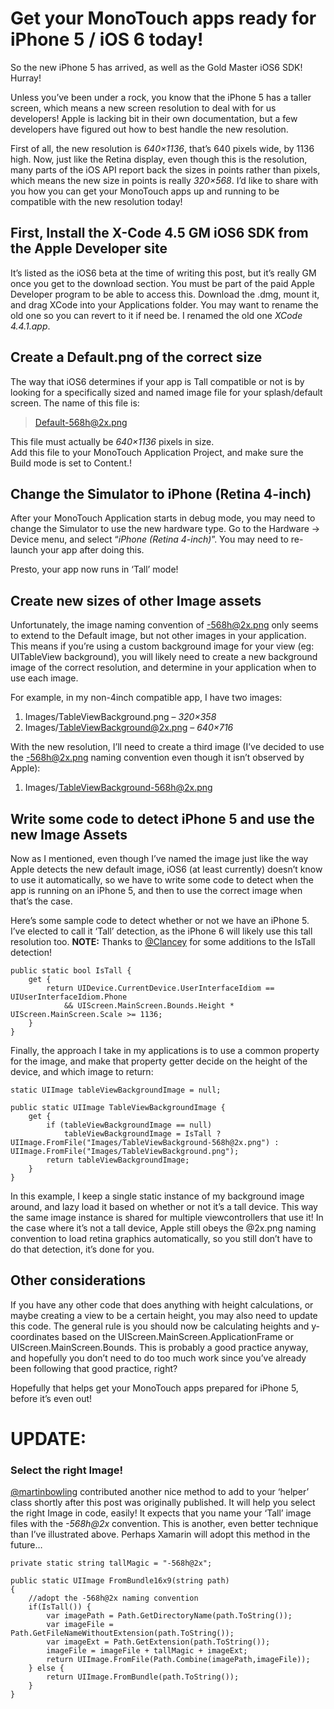 # Get your MonoTouch apps ready for iPhone 5 / iOS 6 today!

So the new iPhone 5 has arrived, as well as the Gold Master iOS6 SDK! Hurray!

Unless you’ve been under a rock, you know that the iPhone 5 has a taller screen, which means a new screen resolution to deal with for us developers! Apple is lacking bit in their own documentation, but a few developers have figured out how to best handle the new resolution.

First of all, the new resolution is _640×1136_, that’s 640 pixels wide, by 1136 high. Now, just like the Retina display, even though this is the resolution, many parts of the iOS API report back the sizes in points rather than pixels, which means the new size in points is really _320×568_. I’d like to share with you how you can get your MonoTouch apps up and running to be compatible with the new resolution today!

First, Install the X-Code 4.5 GM iOS6 SDK from the Apple Developer site
-----------------------------------------------------------------------

It’s listed as the iOS6 beta at the time of writing this post, but it’s really GM once you get to the download section. You must be part of the paid Apple Developer program to be able to access this. Download the .dmg, mount it, and drag XCode into your Applications folder. You may want to rename the old one so you can revert to it if need be. I renamed the old one _XCode 4.4.1.app_.

Create a Default.png of the correct size
----------------------------------------

The way that iOS6 determines if your app is Tall compatible or not is by looking for a specifically sized and named image file for your splash/default screen. The name of this file is:

> Default-568h@2x.png

This file must actually be _640×1136_ pixels in size.  
Add this file to your MonoTouch Application Project, and make sure the Build mode is set to Content.!

Change the Simulator to iPhone (Retina 4-inch)
----------------------------------------------

After your MonoTouch Application starts in debug mode, you may need to change the Simulator to use the new hardware type. Go to the Hardware -> Device menu, and select “_iPhone (Retina 4-inch)_”. You may need to re-launch your app after doing this.

Presto, your app now runs in ‘Tall’ mode!

Create new sizes of other Image assets
--------------------------------------

Unfortunately, the image naming convention of -568h@2x.png only seems to extend to the Default image, but not other images in your application. This means if you’re using a custom background image for your view (eg: UITableView background), you will likely need to create a new background image of the correct resolution, and determine in your application when to use each image.

For example, in my non-4inch compatible app, I have two images:

1.  Images/TableViewBackground.png – _320×358_
2.  Images/TableViewBackground@2x.png – _640×716_

With the new resolution, I’ll need to create a third image (I’ve decided to use the -568h@2x.png naming convention even though it isn’t observed by Apple):

1.  Images/TableViewBackground-568h@2x.png

Write some code to detect iPhone 5 and use the new Image Assets
---------------------------------------------------------------

Now as I mentioned, even though I’ve named the image just like the way Apple detects the new default image, iOS6 (at least currently) doesn’t know to use it automatically, so we have to write some code to detect when the app is running on an iPhone 5, and then to use the correct image when that’s the case.

Here’s some sample code to detect whether or not we have an iPhone 5. I’ve elected to call it ‘Tall’ detection, as the iPhone 6 will likely use this tall resolution too. **NOTE:** Thanks to [@Clancey](http://twitter.com/jtclancey "@jtclancey") for some additions to the IsTall detection!

    public static bool IsTall {
        get {
            return UIDevice.CurrentDevice.UserInterfaceIdiom == UIUserInterfaceIdiom.Phone 
                && UIScreen.MainScreen.Bounds.Height * UIScreen.MainScreen.Scale >= 1136; 
        }
    }
    

Finally, the approach I take in my applications is to use a common property for the image, and make that property getter decide on the height of the device, and which image to return:

    static UIImage tableViewBackgroundImage = null;
    
    public static UIImage TableViewBackgroundImage {
        get {
            if (tableViewBackgroundImage == null)
                tableViewBackgroundImage = IsTall ? UIImage.FromFile("Images/TableViewBackground-568h@2x.png") : UIImage.FromFile("Images/TableViewBackground.png");
            return tableViewBackgroundImage;
        }
    }
    

In this example, I keep a single static instance of my background image around, and lazy load it based on whether or not it’s a tall device. This way the same image instance is shared for multiple viewcontrollers that use it! In the case where it’s not a tall device, Apple still obeys the @2x.png naming convention to load retina graphics automatically, so you still don’t have to do that detection, it’s done for you.

Other considerations
--------------------

If you have any other code that does anything with height calculations, or maybe creating a view to be a certain height, you may also need to update this code. The general rule is you should now be calculating heights and y-coordinates based on the UIScreen.MainScreen.ApplicationFrame or UIScreen.MainScreen.Bounds. This is probably a good practice anyway, and hopefully you don’t need to do too much work since you’ve already been following that good practice, right?

Hopefully that helps get your MonoTouch apps prepared for iPhone 5, before it’s even out!

UPDATE:
=======

### Select the right Image!

[@martinbowling](http://twitter.com/martinbowling "@martinbowling") contributed another nice method to add to your ‘helper’ class shortly after this post was originally published. It will help you select the right Image in code, easily! It expects that you name your ‘Tall’ image files with the _\-568h@2x_ convention. This is another, even better technique than I’ve illustrated above. Perhaps Xamarin will adopt this method in the future…

    private static string tallMagic = "-568h@2x";
    
    public static UIImage FromBundle16x9(string path) 
    {
        //adopt the -568h@2x naming convention
        if(IsTall()) { 
            var imagePath = Path.GetDirectoryName(path.ToString());
            var imageFile = Path.GetFileNameWithoutExtension(path.ToString()); 
            var imageExt = Path.GetExtension(path.ToString());
            imageFile = imageFile + tallMagic + imageExt;
            return UIImage.FromFile(Path.Combine(imagePath,imageFile));
        } else {
            return UIImage.FromBundle(path.ToString());
        }
    }